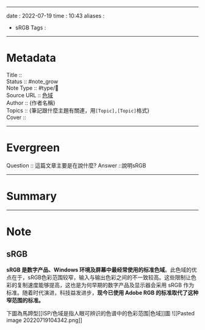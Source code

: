 
---
date : 2022-07-19
time : 10:43
aliases : 
- sRGB
Tags : 
---
# Metadata
Title :: <br>
Status :: #note_grow <br>
Note Type :: #type/📰<br>
Source URL :: [色域](https://color.viewsonic.com/zh-cn/explore/content/Color-gamut_6.html)<br>
Author :: {作者名稱}<br>
Topics :: {筆記跟什麼主題有關連，用`[Topic],[Topic]`格式}<br>
Cover ::

---
# Evergreen
Question :: 這篇文章主要是在說什麼?
Answer ::說明sRGB

---

# Summary
---

# Note

## sRGB

**sRGB 是数字产品、Windows 环境及屏幕中最经常使用的标准色域**。此色域的优点在于，sRGB色彩范围较窄，输入与输出色彩之间的不一致较高。这些限制让色彩的复制速度能够提高，这也是为何早期的数字产品及显示器会采用 sRGB 作为标准。随着时代演进，科技益发进步，**现今已使用 Adobe RGB 的标准取代了这种窄范围的标准。**

下圖為馬蹄型[[ISP/色域是指人眼可辨识的色谱中的色彩范围|色域]]圖
![[Pasted image 20220719104342.png]]